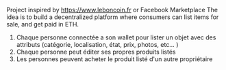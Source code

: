 Project inspired by https://www.leboncoin.fr or Facebook Marketplace
The idea is to build a decentralized platform where consumers can list items for sale, and get paid in ETH.

1. Chaque personne connectée a son wallet pour lister un objet avec des attributs (catégorie, localisation, état, prix, photos, etc… )
2. Chaque personne peut éditer ses propres produits listés
3. Les personnes peuvent acheter le produit listé d'un autre propriétaire
